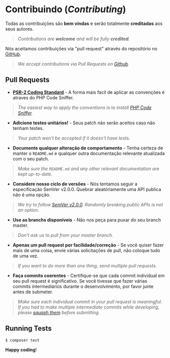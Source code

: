 # Contribuindo (*Contributing*)

Todas as contribuições são **bem vindas** e serão totalmente **creditadas** aos seus autores.
>*Contributions are **welcome** and will be fully **credited**.*

Nós aceitamos contribuições via "pull request" através do repositório no [GitHub](https://github.com/nfephp-org).
>*We accept contributions via Pull Requests on [Github](https://github.com/nfephp-org).*


## Pull Requests

- **[PSR-2 Coding Standard](https://github.com/php-fig/fig-standards/blob/master/accepted/PSR-2-coding-style-guide.md)** - A forma mais facil de aplicar as convenções é atraves do PHP Code Sniffer.
> *The easiest way to apply the conventions is to install [PHP Code Sniffer](http://pear.php.net/package/PHP_CodeSniffer).*

- **Adicione testes unitários!** - Seus patch não serão aceitos caso não tenham testes.
> *Your patch won't be accepted if it doesn't have tests.*

- **Documente qualquer alteração de comportamento** - Tenha certeza de manter o `README.md` e qualquer outra documentação relevante atualizada com o seu patch.
> *Make sure the `README.md` and any other relevant documentation are kept up-to-date.*

- **Considere nosso ciclo de versões** - Nós tentamos seguir a especificação SemVer v2.0.0. Quebrar aleatóriamente uma API publica não é uma opção.
> *We try to follow [SemVer v2.0.0](http://semver.org/). Randomly breaking public APIs is not an option.*

- **Use as branchs disponíveis** - Não nos peça para puxar do seu branch master.
> *Don't ask us to pull from your master branch.*

- **Apenas um pull request por facilidade/correção** - Se você quiser fazer mais de uma coisa, envie várias solicitações de pull, não coloque tudo de uma vez.
> *If you want to do more than one thing, send multiple pull requests.*

- **Faça commits coerentes** - Certifique-se que cada commit individual em seu pull request é significativo. Se você tivesse que fazer várias commits intermediários durante o desenvolvimento, por favor junte antes de submeter.
>  *Make sure each individual commit in your pull request is meaningful. If you had to make multiple intermediate commits while developing, please [squash them](http://www.git-scm.com/book/en/v2/Git-Tools-Rewriting-History#Changing-Multiple-Commit-Messages) before submitting.*


## Running Tests

``` bash
$ composer test
```


**Happy coding**!